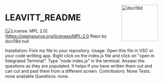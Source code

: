 
  <a href="https://github.com/docl18d" style="float:right"><img src="https://avatars3.githubusercontent.com/u/68399114?v=4" alt="docl18d" title="docl18d" width="120" height="120"></a>
  # LEAVITT_README
  [![License: MPL 2.0](https://img.shields.io/badge/License-MPL%202.0-brightgreen.svg)](https://opensource.org/licenses/MPL-2.0
  Repo by docl18d
  null
  
  Installation:
  Fork my file to your repository.
  Usage:
   Open this file in VSC or your code writting app.  Right click on the index.js file and click on "open in Integrated Terminal".  Type "node index.js" in the terminal.  Answer the questions as they are populated.  It helps if you have written them out and can cut and past them from a different screen.
  Contributors:
  None
  Tests:
  none available
  Questions:
  none.
  